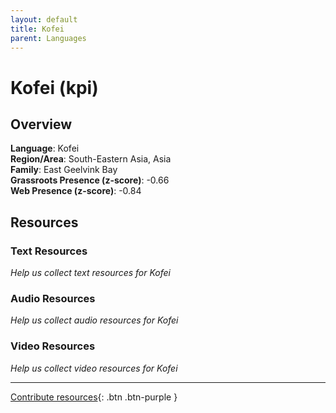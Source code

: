 ```yaml
---
layout: default
title: Kofei
parent: Languages
---
```


# Kofei (kpi)

## Overview

**Language**: Kofei  
**Region/Area**: South-Eastern Asia, Asia  
**Family**: East Geelvink Bay  
**Grassroots Presence (z-score)**: -0.66  
**Web Presence (z-score)**: -0.84  

## Resources

### Text Resources
*Help us collect text resources for Kofei*

### Audio Resources
*Help us collect audio resources for Kofei*

### Video Resources
*Help us collect video resources for Kofei*

---

[Contribute resources](https://forms.office.com/e/1SfLJx3u1r){: .btn .btn-purple }
